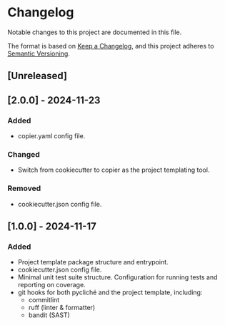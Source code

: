 # Changelog

Notable changes to this project are documented in this file.

The format is based on [Keep a Changelog](https://keepachangelog.com/en/1.0.0/),
and this project adheres to [Semantic Versioning](https://semver.org/spec/v2.0.0.html).

## [Unreleased]

## [2.0.0] - 2024-11-23

### Added

- copier.yaml config file.

### Changed

- Switch from cookiecutter to copier as the project templating tool.

### Removed

- cookiecutter.json config file.

## [1.0.0] - 2024-11-17

### Added

- Project template package structure and entrypoint.
- cookiecutter.json config file.
- Minimal unit test suite structure. Configuration for running tests and reporting on coverage.
- git hooks for both pycliché and the project template, including:
  - commitlint
  - ruff (linter & formatter)
  - bandit (SAST)
